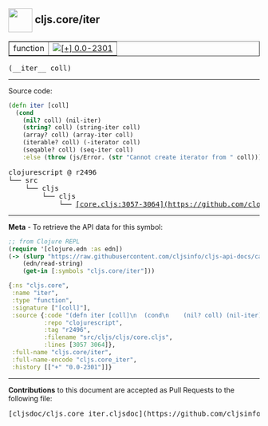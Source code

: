 ## <img width="48px" valign="middle" src="http://i.imgur.com/Hi20huC.png"> cljs.core/iter

 <table border="1">
<tr>

<td>function</td>
<td><a href="https://github.com/cljsinfo/cljs-api-docs/tree/0.0-2301"><img valign="middle" alt="[+] 0.0-2301" src="https://img.shields.io/badge/+-0.0--2301-lightgrey.svg"></a> </td>
</tr>
</table>

 <samp>
(__iter__ coll)<br>
</samp>

---





Source code:

```clj
(defn iter [coll]
  (cond
    (nil? coll) (nil-iter)
    (string? coll) (string-iter coll)
    (array? coll) (array-iter coll)
    (iterable? coll) (-iterator coll)
    (seqable? coll) (seq-iter coll)
    :else (throw (js/Error. (str "Cannot create iterator from " coll)))))
```

 <pre>
clojurescript @ r2496
└── src
    └── cljs
        └── cljs
            └── <ins>[core.cljs:3057-3064](https://github.com/clojure/clojurescript/blob/r2496/src/cljs/cljs/core.cljs#L3057-L3064)</ins>
</pre>


---

__Meta__ - To retrieve the API data for this symbol:

```clj
;; from Clojure REPL
(require '[clojure.edn :as edn])
(-> (slurp "https://raw.githubusercontent.com/cljsinfo/cljs-api-docs/catalog/cljs-api.edn")
    (edn/read-string)
    (get-in [:symbols "cljs.core/iter"]))
```

```clj
{:ns "cljs.core",
 :name "iter",
 :type "function",
 :signature ["[coll]"],
 :source {:code "(defn iter [coll]\n  (cond\n    (nil? coll) (nil-iter)\n    (string? coll) (string-iter coll)\n    (array? coll) (array-iter coll)\n    (iterable? coll) (-iterator coll)\n    (seqable? coll) (seq-iter coll)\n    :else (throw (js/Error. (str \"Cannot create iterator from \" coll)))))",
          :repo "clojurescript",
          :tag "r2496",
          :filename "src/cljs/cljs/core.cljs",
          :lines [3057 3064]},
 :full-name "cljs.core/iter",
 :full-name-encode "cljs.core_iter",
 :history [["+" "0.0-2301"]]}

```

---

__Contributions__ to this document are accepted as Pull Requests to the following file:

 <pre>
[cljsdoc/cljs.core_iter.cljsdoc](https://github.com/cljsinfo/cljs-api-docs/blob/master/cljsdoc/cljs.core_iter.cljsdoc)
</pre>

